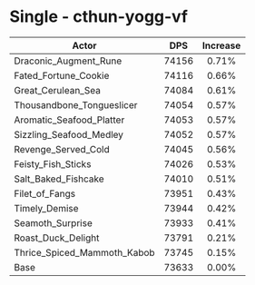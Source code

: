 # Single - cthun-yogg-vf
| Actor | DPS | Increase |
|---|:---:|:---:|
|Draconic_Augment_Rune|74156|0.71%|
|Fated_Fortune_Cookie|74116|0.66%|
|Great_Cerulean_Sea|74084|0.61%|
|Thousandbone_Tongueslicer|74054|0.57%|
|Aromatic_Seafood_Platter|74053|0.57%|
|Sizzling_Seafood_Medley|74052|0.57%|
|Revenge_Served_Cold|74045|0.56%|
|Feisty_Fish_Sticks|74026|0.53%|
|Salt_Baked_Fishcake|74010|0.51%|
|Filet_of_Fangs|73951|0.43%|
|Timely_Demise|73944|0.42%|
|Seamoth_Surprise|73933|0.41%|
|Roast_Duck_Delight|73791|0.21%|
|Thrice_Spiced_Mammoth_Kabob|73745|0.15%|
|Base|73633|0.00%|
